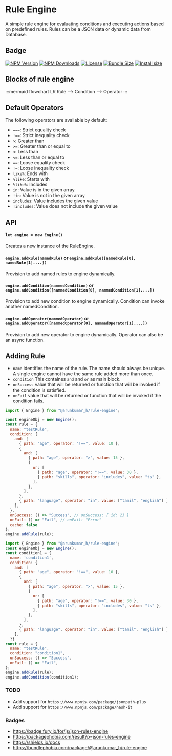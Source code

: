 # Rule Engine
A simple rule engine for evaluating conditions and executing actions based on predefined rules.
Rules can be a JSON data or dynamic data from Database.

## Badge
[![NPM Version](https://img.shields.io/npm/v/@arunkumar_h/rule-engine)](https://www.npmjs.com/package/@arunkumar_h/rule-engine)
[![NPM Downloads](https://img.shields.io/npm/dm/@arunkumar_h/rule-engine)](https://www.npmjs.com/package/@arunkumar_h/rule-engine)
[![License](https://img.shields.io/npm/l/@arunkumar_h/rule-engine)](https://github.com/arunkumar-h/rule-engine/blob/main/LICENSE)
[![Bundle Size](https://img.shields.io/bundlephobia/minzip/@arunkumar_h/rule-engine)](https://bundlephobia.com/package/@arunkumar_h/rule-engine)
[![Install size](https://packagephobia.com/badge?p=@arunkumar_h/rule-engine)](https://packagephobia.com/result?p=@arunkumar_h/rule-engine)

## Blocks of rule engine
:::mermaid
flowchart LR
    Rule --> Condition --> Operator
:::

## Default Operators
The following operators are available by default:

* `===`: Strict equality check
* `!==`: Strict inequality check
* `>`: Greater than
* `>=`: Greater than or equal to
* `<`: Less than
* `<=`: Less than or equal to
* `==`: Loose equality check
* `!=`: Loose inequality check
* `like%`: Ends with
* `%like`: Starts with
* `%like%`: Includes
* `in`: Value is in the given array
* `!in`: Value is not in the given array
* `includes`: Value includes the given value
* `!includes`: Value does not include the given value

## API
#### `let engine = new Engine()`
Creates a new instance of the RuleEngine.

#### `engine.addRule(namedRule)` or `engine.addRule([namedRule[0], namedRule[1]....])`
Provision to add named rules to engine dynamically.

#### `engine.addCondition(nammedCondition)` or `engine.addCondition([nammedCondition[0], nammedCondition[1]....])`
Provision to add new condition to engine dynamically.
Condition can invoke another namedCondition.

#### `engine.addOperator(nammedOperator)` or `engine.addOperator([nammedOperator[0], nammedOperator[1]....])`
Provision to add new operator to engine dynamically.
Operator can also be an async function.

## Adding Rule

- `name` identifies the name of the rule. The name should always be unique. A single engine cannot have the same rule added more than once.
- `condition` This containes `and` and `or` as main block. 
- `onSuccess` value that will be returned or function that will be invoked if the condition is satisfied.
- `onFail` value that will be returned or function that will be invoked if the condition fails.

```javascript
import { Engine } from "@arunkumar_h/rule-engine";

const engineObj = new Engine();
const rule = {
  name: "testRule",
  condition: {
    and: [
      { path: "age", operator: "!==", value: 10 },
      {
        and: [
          { path: "age", operator: ">", value: 15 },
          {
            or: [
              { path: "age", operator: "!==", value: 30 },
              { path: "skills", operator: "includes", value: "ts" },
            ],
          },
        ],
      },
      { path: "language", operator: "in", value: ["tamil", "english"] },
    ],
  },
  onSuccess: () => "Success", // onSuccess: { id: 23 }
  onFail: () => "Fail", // onFail: "Error"
  cache: false
};
engine.addRule(rule);
```


```javascript
import { Engine } from "@arunkumar_h/rule-engine";
const engineObj = new Engine();
const condition1 = {
  name: 'condition1',
  condition: {
    and: [
      { path: "age", operator: "!==", value: 10 },
      {
        and: [
          { path: "age", operator: ">", value: 15 },
          {
            or: [
              { path: "age", operator: "!==", value: 30 },
              { path: "skills", operator: "includes", value: "ts" },
            ],
          },
        ],
      },
      { path: "language", operator: "in", value: ["tamil", "english"] },
    ],
  }}
const rule = {
  name: "testRule",
  condition: "condition1",
  onSuccess: () => "Success",
  onFail: () => "Fail",
};
engine.addRule(rule);
engine.addCondition(condition1);
```

### TODO
- Add support for `https://www.npmjs.com/package/jsonpath-plus`
- Add support for `https://www.npmjs.com/package/hash-it`

### Badges
- https://badge.fury.io/for/js/json-rules-engine
- https://packagephobia.com/result?p=json-rules-engine
- https://shields.io/docs
- https://bundlephobia.com/package/@arunkumar_h/rule-engine